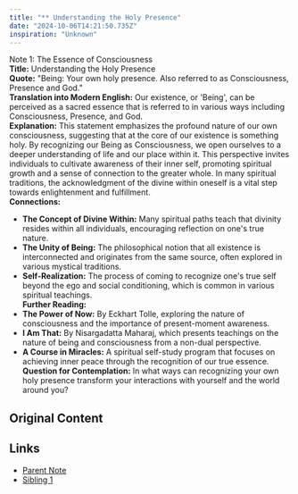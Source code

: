 ```yaml
---
title: "** Understanding the Holy Presence"
date: "2024-10-06T14:21:50.735Z"
inspiration: "Unknown"
---
```



Note 1: The Essence of Consciousness  
**Title:** Understanding the Holy Presence  
**Quote:** "Being: Your own holy presence. Also referred to as Consciousness, Presence and God."  
**Translation into Modern English:** Our existence, or 'Being', can be perceived as a sacred essence that is referred to in various ways including Consciousness, Presence, and God.  
**Explanation:** This statement emphasizes the profound nature of our own consciousness, suggesting that at the core of our existence is something holy. By recognizing our Being as Consciousness, we open ourselves to a deeper understanding of life and our place within it. This perspective invites individuals to cultivate awareness of their inner self, promoting spiritual growth and a sense of connection to the greater whole. In many spiritual traditions, the acknowledgment of the divine within oneself is a vital step towards enlightenment and fulfillment.  
**Connections:**  
- **The Concept of Divine Within:** Many spiritual paths teach that divinity resides within all individuals, encouraging reflection on one's true nature.  
- **The Unity of Being:** The philosophical notion that all existence is interconnected and originates from the same source, often explored in various mystical traditions.  
- **Self-Realization:** The process of coming to recognize one's true self beyond the ego and social conditioning, which is common in various spiritual teachings.  
**Further Reading:**  
- **The Power of Now:** By Eckhart Tolle, exploring the nature of consciousness and the importance of present-moment awareness.  
- **I Am That:** By Nisargadatta Maharaj, which presents teachings on the nature of being and consciousness from a non-dual perspective.  
- **A Course in Miracles:** A spiritual self-study program that focuses on achieving inner peace through the recognition of our true essence.  
**Question for Contemplation:** In what ways can recognizing your own holy presence transform your interactions with yourself and the world around you?

## Original Content



## Links

- [Parent Note](/parent-note.md)
- [Sibling 1](/zettel1.md)

